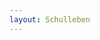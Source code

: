 ```yaml
---
layout: Schulleben
---
```


<script type="text/javascript">
    ajaxload('/Schulleben/Aktuelles/');
</script>
